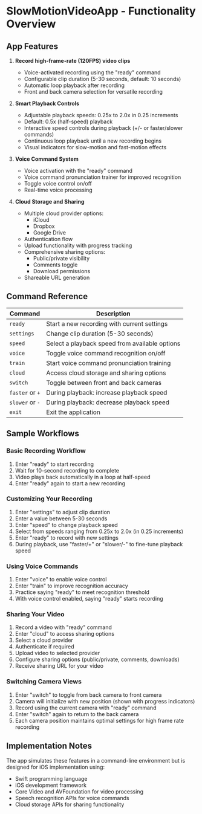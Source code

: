 # SlowMotionVideoApp - Functionality Overview

## App Features

1. **Record high-frame-rate (120FPS) video clips**
   - Voice-activated recording using the "ready" command
   - Configurable clip duration (5-30 seconds, default: 10 seconds)
   - Automatic loop playback after recording
   - Front and back camera selection for versatile recording

2. **Smart Playback Controls**
   - Adjustable playback speeds: 0.25x to 2.0x in 0.25 increments
   - Default: 0.5x (half-speed) playback
   - Interactive speed controls during playback (+/- or faster/slower commands)
   - Continuous loop playback until a new recording begins
   - Visual indicators for slow-motion and fast-motion effects

3. **Voice Command System**
   - Voice activation with the "ready" command
   - Voice command pronunciation trainer for improved recognition
   - Toggle voice control on/off
   - Real-time voice processing

4. **Cloud Storage and Sharing**
   - Multiple cloud provider options:
     - iCloud
     - Dropbox
     - Google Drive
   - Authentication flow
   - Upload functionality with progress tracking
   - Comprehensive sharing options:
     - Public/private visibility
     - Comments toggle
     - Download permissions
   - Shareable URL generation

## Command Reference

| Command | Description |
|---------|-------------|
| `ready` | Start a new recording with current settings |
| `settings` | Change clip duration (5-30 seconds) |
| `speed` | Select a playback speed from available options |
| `voice` | Toggle voice command recognition on/off |
| `train` | Start voice command pronunciation training |
| `cloud` | Access cloud storage and sharing options |
| `switch` | Toggle between front and back cameras |
| `faster` or `+` | During playback: increase playback speed |
| `slower` or `-` | During playback: decrease playback speed |
| `exit` | Exit the application |

## Sample Workflows

### Basic Recording Workflow
1. Enter "ready" to start recording
2. Wait for 10-second recording to complete
3. Video plays back automatically in a loop at half-speed
4. Enter "ready" again to start a new recording

### Customizing Your Recording
1. Enter "settings" to adjust clip duration
2. Enter a value between 5-30 seconds
3. Enter "speed" to change playback speed
4. Select from speeds ranging from 0.25x to 2.0x (in 0.25 increments)
5. Enter "ready" to record with new settings
6. During playback, use "faster/+" or "slower/-" to fine-tune playback speed

### Using Voice Commands
1. Enter "voice" to enable voice control
2. Enter "train" to improve recognition accuracy
3. Practice saying "ready" to meet recognition threshold
4. With voice control enabled, saying "ready" starts recording

### Sharing Your Video
1. Record a video with "ready" command
2. Enter "cloud" to access sharing options
3. Select a cloud provider
4. Authenticate if required
5. Upload video to selected provider
6. Configure sharing options (public/private, comments, downloads)
7. Receive sharing URL for your video

### Switching Camera Views
1. Enter "switch" to toggle from back camera to front camera
2. Camera will initialize with new position (shown with progress indicators)
3. Record using the current camera with "ready" command
4. Enter "switch" again to return to the back camera
5. Each camera position maintains optimal settings for high frame rate recording

## Implementation Notes

The app simulates these features in a command-line environment but is designed for iOS implementation using:
- Swift programming language
- iOS development framework
- Core Video and AVFoundation for video processing
- Speech recognition APIs for voice commands
- Cloud storage APIs for sharing functionality